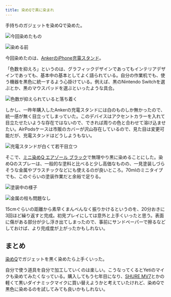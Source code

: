 ```yaml
---
title: 染めQで黒に染まれ
---
```

手持ちのガジェットを染めQで染めた。

![](https://lh4.googleusercontent.com/KkMGnv8gj7nSBUwXhbpbIJbIlGBnXYpWhxyy9T3OFo-p8G94CxxejJ1rqLOfx8dKcVphks9I7XVfaePs11Yh41Y9b7HV9WNdfkdn5UIunsDSwP-cv7V4RRH_VwXHBodt5DrA4bEPhO-DXsQJ1z8GFBDyvL1x3qZO6vbiXBTKIqOdBmdpehmsrZif "今回染めたもの")

![](https://lh5.googleusercontent.com/jNk8hspWrdNDiIVLmHSMm6DfEd_ZNfxnSdbNe9l9JFnUM29IqWYXc5vHsDP-vMqysazxIEUxinahEYcHtrKG8npWvzvR_Fgpptvx7JiqsmXZjVberJtpHPv487GHxg2pe85GxgIcpI8iXweOzf0uhDZSjLwKc2bmxWJ1wJsCZUrkuzLikpfQ_meH "染める前")

今回染めたのは、[AnkerのiPhone充電スタンド](https://r7kamura.com/articles/2021-09-06-anker-iphone-stand)。

「色数を抑えろ」というのは、グラフィックデザインであってもインテリアデザインであっても、基本中の基本としてよく語られている。自分の作業机でも、使う機器を黒色に統一するよう心掛けている。例えば、黒のNintendo Switchを選ぶとか、黒のマウスパッドを選ぶといったような具合。

![](https://lh6.googleusercontent.com/u2Vjw1RF3s-9_SYk-uZ0OqC8cfQQfTeO8iYakz3yBaFVcA3e-LGOCOPoEm6IyUKQ7Op0eQ0yVOUVA_UW77imoQ-K44fCkXVHddcMKZhpawrLZarOP40s2SRhiO26kHgtppiOkW6Tae5kESF-UTcEKi3C3RifURbaMYx-KKN3us_cC7xnds9iVjQ_ "色数が抑えられていると落ち着く")

しかし、一昨年購入したAnkerの充電スタンドには白のものしか無かったので、統一感が無く目立ってしまっていた。このデバイスはアクセントカラーを入れて目立たせたいような存在ではないので、できれば周りの色と合わせて溶け込ませたい。AirPodsケースは市販のカバーが沢山存在しているので、見た目は変更可能だが、充電スタンドはどうしようもない。

![](https://lh3.googleusercontent.com/5gA_0Qtk1njPrYuWwrFI0FORwLFQlp2GpzWk077YSZbB2VlEUl2D1xSxsMS583Kk8z-HZwAgE5SYc2FBDKM7VMkMtXrAhns0n3UT-2xvfty0MFMKPtDaZ5J0Q-SMA16450yW5kLbKc1WUQC4yR_R3egAlqM5Lm9OhkuxpMQqOTpo64sx--CHAqTW "充電スタンドが白くて若干目立つ")

そこで、[ミニ染めQ エアゾール ブラック](https://www.amazon.co.jp/dp/B003QMFUKO)で無理やり黒に染めることにした。染めQのスプレーは、一般的な塗料と比べると少し高価なものの、一見塗装しづらそうな金属やプラスチックなどにも使えるのが良いところ。70mlのミニタイプでも、このぐらいの塗装作業だと余裕で足りる。

![](https://lh3.googleusercontent.com/b6TiNd90ryyxZgTtCn4crAtkUjdb4v6N_hPB4JlSwch5wwKquI90P3yASgkpbqQOdQWoni_SCfzhQqZ3HS3nwlav7HxILWJHreuQZy01I7kymBIsn_YQzNmTjE6VzyvE1Vkh7yc3q7AmlZbZnojOw4UO3p2QOjZf7-0VfY6KCfKVQPPlHMJq80o9 "塗装中の様子")

![](https://lh3.googleusercontent.com/NJuuizm8fY506Cbi-PETcvHf8F-C5HI6CV85YRMs3uyJcPU2NgCJeEeeFl7QCmTmPnTD61jUlnD1CQ0_vgXDiLQHSKak-pQp2JAXuzZWdm3wzCZKQKWtKFPzT2Zh6UHbUpAnFAKNg2B6pNmnJS-bt9j9yxQ2cDZleJYFm4pKgPERGteHPd-QZYqh "金属の柱も問題なし")

15cmぐらいの距離から素早くまんべんなく振りかけるというのを、20分おきに3回ほど繰り返すと完成。初見プレイにしては意外と上手くいったと思う。表面に傷がある部分が少し浮き出てしまったので、事前にサンドペーパーで擦るなどしておけば、より完成度が上がったかもしれない。

まとめ
---

[染めQ](https://www.amazon.co.jp/dp/B003QMFUKO)でガジェットを黒く染めたら上手くいった。

自分で使う道具を自分で加工していくのは楽しい。こうなってくるとYetiのマイクも染めてみたくなっている。購入してもう七年目になり、[SHURE MV7](https://www.amazon.co.jp/dp/B08KY7G1GV)とかの軽くて黒いダイナミックマイクに買い替えようかと考えていたけれど、染めQで黒色に染めるのを試してみても良いかもしれない。
